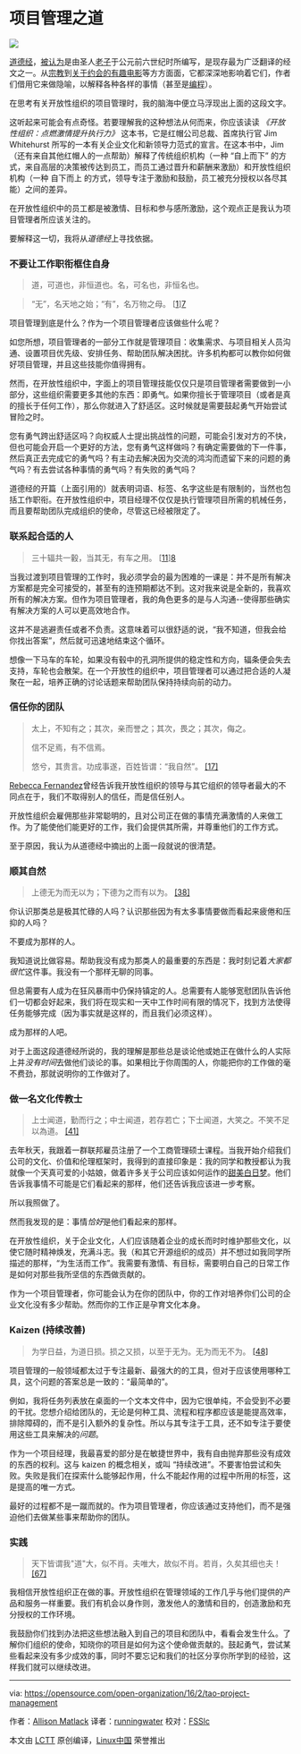 项目管理之道
=================================


![](https://opensource.com/sites/default/files/styles/image-full-size/public/images/business/BUSINESS_orgchart1.png?itok=DGsp6jB5)

[道德经][1]，[被认为][2]是由圣人[老子][3]于公元前六世纪时所编写，是现存最为广泛翻译的经文之一。从[宗教][4]到[关于约会的有趣电影][5]等方方面面，它都深深地影响着它们，作者们借用它来做隐喻，以解释各种各样的事情（甚至是[编程][6]）。

在思考有关开放性组织的项目管理时，我的脑海中便立马浮现出上面的这段文字。

这听起来可能会有点奇怪。若要理解我的这种想法从何而来，你应该读读
*《开放性组织：点燃激情提升执行力》* 这本书，它是红帽公司总裁、首席执行官 Jim Whitehurst  所写的一本有关企业文化和新领导力范式的宣言。在这本书中，Jim（还有来自其他红帽人的一点帮助）解释了传统组织机构（一种 “自上而下” 的方式，来自高层的决策被传达到员工，而员工通过晋升和薪酬来激励）和开放性组织机构（一种 自下而上 的方式，领导专注于激励和鼓励，员工被充分授权以各尽其能）之间的差异。

在开放性组织中的员工都是被激情、目标和参与感所激励，这个观点正是我认为项目管理者所应该关注的。

要解释这一切，我将从*道德经*上寻找依据。

### 不要让工作职衔框住自身

>道，可道也，非恒道也。名，可名也，非恒名也。

>“无”，名天地之始；“有”，名万物之母。
[[1]][7]

项目管理到底是什么？作为一个项目管理者应该做些什么呢？

如您所想，项目管理者的一部分工作就是管理项目：收集需求、与项目相关人员沟通、设置项目优先级、安排任务、帮助团队解决困扰。许多机构都可以教你如何做好项目管理，并且这些技能你值得拥有。

然而，在开放性组织中，字面上的项目管理技能仅仅只是项目管理者需要做到一小部分，这些组织需要更多其他的东西：即勇气。如果你擅长于管理项目（或者是真的擅长于任何工作），那么你就进入了舒适区。这时候就是需要鼓起勇气开始尝试冒险之时。

您有勇气跨出舒适区吗？向权威人士提出挑战性的问题，可能会引发对方的不快，但也可能会开启一个更好的方法，您有勇气这样做吗？有确定需要做的下一件事，然后真正去完成它的勇气吗？有主动去解决因为交流的鸿沟而遗留下来的问题的勇气吗？有去尝试各种事情的勇气吗？有失败的勇气吗？

道德经的开篇（上面引用的）就表明词语、标签、名字这些是有限制的，当然也包括工作职衔。在开放性组织中，项目经理不仅仅是执行管理项目所需的机械任务，而且要帮助团队完成组织的使命，尽管这已经被限定了。

### 联系起合适的人

>三十辐共一轂，当其无，有车之用。
[[11]][8]

当我过渡到项目管理的工作时，我必须学会的最为困难的一课是：并不是所有解决方案都是完全可接受的，甚至有的连预期都达不到。这对我来说是全新的，我喜欢所有的解决方案。但作为项目管理者，我的角色更多的是与人沟通--使得那些确实有解决方案的人可以更高效地合作。

这并不是逃避责任或者不负责。这意味着可以很舒适的说，“我不知道，但我会给你找出答案”，然后就可迅速地结束这个循环。

想像一下马车的车轮，如果没有毂中的孔洞所提供的稳定性和方向，辐条便会失去支持，车轮也会散架。在一个开放性的组织中，项目管理者可以通过把合适的人凝聚在一起，培养正确的讨论话题来帮助团队保持持续向前的动力。

### 信任你的团队

>太上，不知有之；其次，亲而誉之；其次，畏之；其次，侮之。
>
>信不足焉，有不信焉。
>
>悠兮，其贵言。功成事遂，百姓皆谓：“我自然”。
[[17]][9]

[Rebecca Fernandez][10]曾经告诉我开放性组织的领导与其它组织的领导者最大的不同点在于，我们不取得别人的信任，而是信任别人。

开放性组织会雇佣那些非常聪明的，且对公司正在做的事情充满激情的人来做工作。为了能使他们能更好的工作，我们会提供其所需，并尊重他们的工作方式。

至于原因，我认为从道德经中摘出的上面一段就说的很清楚。

### 顺其自然

>上德无为而无以为；下德为之而有以为。
[[38]][11]

你认识那类总是极其忙碌的人吗？认识那些因为有太多事情要做而看起来疲倦和压抑的人吗？

不要成为那样的人。

我知道说比做容易。帮助我没有成为那类人的最重要的东西是：我时刻记着*大家都很忙*这件事。我没有一个那样无聊的同事。

但总需要有人成为在狂风暴雨中仍保持镇定的人。总需要有人能够宽慰团队告诉他们一切都会好起来，我们将在现实和一天中工作时间有限的情况下，找到方法使得任务能够完成（因为事实就是这样的，而且我们必须这样）。

成为那样的人吧。

对于上面这段道德经所说的，我的理解是那些总是谈论他或她正在做什么的人实际上并*没有时间*去做他们谈论的事。如果相比于你周围的人，你能把你的工作做的毫不费劲，那就说明你的工作做对了。

### 做一名文化传教士

>上士闻道，勤而行之；中士闻道，若存若亡；下士闻道，大笑之。不笑不足以為道。
[[41]][12]

去年秋天，我跟着一群联邦雇员注册了一个工商管理硕士课程。当我开始介绍我们公司的文化、价值和伦理框架时，我得到的直接印象是：我的同学和教授都认为我就像一个天真可爱的小姑娘，做着许多关于公司应该如何运作的[甜美白日梦][13]。他们告诉我事情不可能是它们看起来的那样，他们还告诉我应该进一步考察。

所以我照做了。

然而我发现的是：事情*恰好*是他们看起来的那样。

在开放性组织，关于企业文化，人们应该随着企业的成长而时时维护那些文化，以使它随时精神焕发，充满斗志。我（和其它开源组织的成员）并不想过如我同学所描述的那样，“为生活而工作”。我需要有激情、有目标，需要明白自己的日常工作是如何对那些我所坚信的东西做贡献的。

作为一个项目管理者，你可能会认为在你的团队中，你的工作对培养你们公司的企业文化没有多少帮助。然而你的工作正是孕育文化本身。

### Kaizen (持续改善)

>为学日益，为道日损。损之又损，以至于无为。无为而无不为。
[[48]][14]

项目管理的一般领域都太过于专注最新、最强大的的工具，但对于应该使用哪种工具，这个问题的答案总是一致的：“最简单的”。

例如，我将任务列表放在桌面的一个文本文件中，因为它很单纯，不会受到不必要的干扰。您想介绍给团队的，无论是何种工具、流程和程序都应该是能提高效率，排除障碍的，而不是引入额外的复杂性。所以与其专注于工具，还不如专注于要使用这些工具来解决的*问题*。

作为一个项目经理，我最喜爱的部分是在敏捷世界中，我有自由抛弃那些没有成效的东西的权利。这与 kaizen 的概念相关，或叫 “持续改进”。不要害怕尝试和失败。失败是我们在探索什么能够起作用，什么不能起作用的过程中所用的标签，这是提高的唯一方式。

最好的过程都不是一蹴而就的。作为项目管理者，你应该通过支持他们，而不是强迫他们去做某些事来帮助你的团队。

### 实践

>天下皆谓我"道"大，似不肖。夫唯大，故似不肖。若肖，久矣其细也夫！
[[67]][15]

我相信开放性组织正在做的事。开放性组织在管理领域的工作几乎与他们提供的产品和服务一样重要。我们有机会以身作则，激发他人的激情和目的，创造激励和充分授权的工作环境。

我鼓励你们找到办法把这些想法融入到自己的项目和团队中，看看会发生什么。了解你们组织的使命，知晓你的项目是如何为这个使命做贡献的。鼓起勇气，尝试某些看起来没有多少成效的事，同时不要忘记和我们的社区分享你所学到的经验，这样我们就可以继续改进。

--------------------------------------------------------------------------------

via: https://opensource.com/open-organization/16/2/tao-project-management

作者：[Allison Matlack][a]
译者：[runningwater](https://github.com/runningwater)
校对：[FSSlc](https://github.com/FSSlc)

本文由 [LCTT](https://github.com/LCTT/TranslateProject) 原创编译，[Linux中国](https://linux.cn/) 荣誉推出

[a]: https://opensource.com/users/amatlack
[1]: http://acc6.its.brooklyn.cuny.edu/~phalsall/texts/taote-v3.html
[2]: https://en.wikipedia.org/wiki/Tao_Te_Ching
[3]: http://plato.stanford.edu/entries/laozi/
[4]: https://en.wikipedia.org/wiki/Taoism
[5]: http://www.imdb.com/title/tt0234853/
[6]: http://www.mit.edu/~xela/tao.html
[7]: http://acc6.its.brooklyn.cuny.edu/~phalsall/texts/taote-v3.html#1
[8]: http://acc6.its.brooklyn.cuny.edu/~phalsall/texts/taote-v3.html#11
[9]: http://acc6.its.brooklyn.cuny.edu/~phalsall/texts/taote-v3.html#17
[10]: https://opensource.com/users/rebecca
[11]: http://acc6.its.brooklyn.cuny.edu/~phalsall/texts/taote-v3.html#38
[12]: http://acc6.its.brooklyn.cuny.edu/~phalsall/texts/taote-v3.html#41
[13]: https://opensource.com/open-organization/15/9/reflections-open-organization-starry-eyed-dreamer
[14]: http://acc6.its.brooklyn.cuny.edu/~phalsall/texts/taote-v3.html#48
[15]: http://acc6.its.brooklyn.cuny.edu/~phalsall/texts/taote-v3.html#67